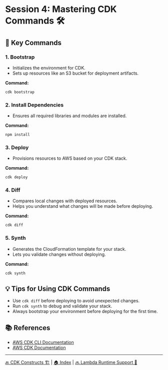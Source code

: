 # Session 4: Mastering CDK Commands 🛠️

## 🚀 Key Commands

### 1. **Bootstrap**

- Initializes the environment for CDK.
- Sets up resources like an S3 bucket for deployment artifacts.

**Command:**

```bash
cdk bootstrap
```

### 2. **Install Dependencies**

- Ensures all required libraries and modules are installed.

**Command:**

```bash
npm install
```

### 3. **Deploy**

- Provisions resources to AWS based on your CDK stack.

**Command:**

```bash
cdk deploy
```

### 4. **Diff**

- Compares local changes with deployed resources.
- Helps you understand what changes will be made before deploying.

**Command:**

```bash
cdk diff
```

### 5. **Synth**

- Generates the CloudFormation template for your stack.
- Lets you validate changes without deploying.

**Command:**

```bash
cdk synth
```

## 💡 Tips for Using CDK Commands

- Use `cdk diff` before deploying to avoid unexpected changes.
- Run `cdk synth` to debug and validate your stack.
- Always bootstrap your environment before deploying for the first time.

## 📚 References

- [AWS CDK CLI Documentation](https://docs.aws.amazon.com/cdk/latest/guide/cli.html)
- [AWS CDK Documentation](https://docs.aws.amazon.com/cdk/latest/guide/home.html)

---

[🔙 CDK Constructs 🏗️](./03-cdk-constructs.md) | [🏠 Index](../README.md) | [🔜 Lambda Runtime Support 🧩](./05-lambda-runtime-support.md)

